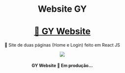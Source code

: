 <h1 align="center">Website GY</h1>

<h1 align="center">
    <a href="https://gy-website.netlify.app/" target="_blank">🔗 GY Website</a>
</h1>
<p align="center">🚀 Site de duas páginas (Home e Login) feito em React JS</p>

<div align="center">
<img src="https://api.netlify.com/api/v1/badges/17689004-df17-40f7-8316-d1d8ebd5a04d/deploy-status">
  </div>

<h4 align="center"> 
	 GY Website 🚀 Em produção... 
</h4>
